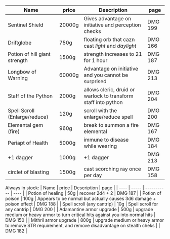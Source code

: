 | Name | price | Description | page |
| ---- | ----- | ----------- | ---- |
| Sentinel Shield | 20000g | Gives advantage on initiative and perception checks | DMG 199 |
| Driftglobe | 750g | floating orb that cazn cast *light* and *daylight* | DMG 166 |
| Potion of hill giant strength | 1500g | strength increases to 21 for 1 hour | DMG 187 |
| Longbow of Warning | 60000g | Advantage on initiative and you cannot be surprised | DMG 213 |
| Staff of the Python | 2000g | allows cleric, druid or warlock to transform staff into python | DMG 204 |
| Spell Scroll (Enlarge/reduce) | 120g | scroll with the enlarge/reduce spell | DMG 200 |
| Elemental gem (fire) | 960g | break to summon a fire elemental | DMG 167 |
| Periapt of Health | 5000g | immune to disease while wearing | DMG 184 |
| +1 dagger | 1000g | +1 dagger | DMG 213 |
| circlet of blasting | 1500g | cast scorching ray once per day | DMG 158


Always in stock: 
| Name | price | Description | page |
| ---- | ----- | ----------- | ---- |
| Potion of healing  | 50g | recover 2d4 + 2 | DMG 187 |
| Potion of poison | 100g | Appears to be normal but actually causes 3d6 damage + poison effect | DMG 188 | 
| Spell scroll (any cantrip) | 10g | Spell scroll for any cantrip | DMG 200 |
| Adamantine armor upgrade | 500g | upgrade medium or heavy armor to turn critical hits against you into normal hits | DMG 150 |
| Mithril armor upgrade | 800g | upgrade medium or heavy armor to remove STR requirement, and remove disadvantage on stealth cheks | | DMG 182 |